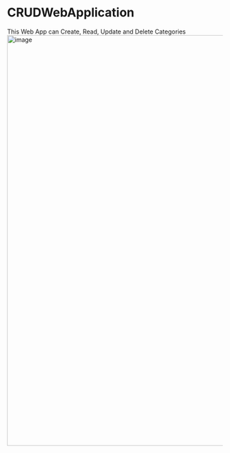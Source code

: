 # CRUDWebApplication

This Web App can Create, Read, Update and Delete Categories
<img width="960" alt="image" src="https://user-images.githubusercontent.com/50498182/229355110-06e2ebc8-3955-4f26-8832-b37126d1ee13.png">
